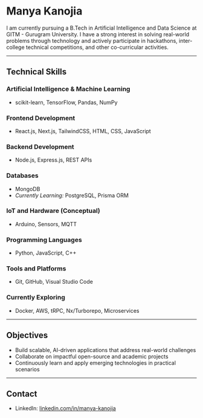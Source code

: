 # Manya Kanojia

I am currently pursuing a B.Tech in Artificial Intelligence and Data Science at GITM - Gurugram University. I have a strong interest in solving real-world problems through technology and actively participate in hackathons, inter-college technical competitions, and other co-curricular activities.

---

## Technical Skills

### Artificial Intelligence & Machine Learning
- scikit-learn, TensorFlow, Pandas, NumPy

### Frontend Development
- React.js, Next.js, TailwindCSS, HTML, CSS, JavaScript

### Backend Development
- Node.js, Express.js, REST APIs

### Databases
- MongoDB  
- *Currently Learning:* PostgreSQL, Prisma ORM

### IoT and Hardware (Conceptual)
- Arduino, Sensors, MQTT

### Programming Languages
- Python, JavaScript, C++

### Tools and Platforms
- Git, GitHub, Visual Studio Code

### Currently Exploring
- Docker, AWS, tRPC, Nx/Turborepo, Microservices

---

## Objectives

- Build scalable, AI-driven applications that address real-world challenges  
- Collaborate on impactful open-source and academic projects  
- Continuously learn and apply emerging technologies in practical scenarios

---

## Contact

- LinkedIn: [linkedin.com/in/manya-kanojia](https://www.linkedin.com/in/manya-kanojia-7a0334290/)

